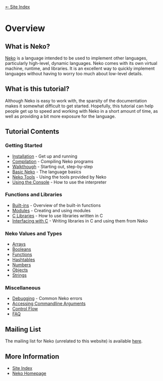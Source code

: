[🠔 Site Index](../readme.md)

# Overview

## What is Neko?

[Neko](http://nekovm.org/index) is a language intended to be used to implement other languages, particularly high-level, dynamic languages. Neko comes with its own virtual machine, runtime, and libraries. It is an excellent way to quickly implement languages without having to worry too much about low-level details.

## What is this tutorial?

Although Neko is easy to work with, the sparsity of the documentation makes it somewhat difficult to get started. Hopefully, this tutorial can help people get up to speed and working with Neko in a short amount of time, as well as providing a bit more exposure for the language.

## Tutorial Contents

### Getting Started

+ [Installation](install.md) - Get up and running
+ [Compilation](compiling.md) - Compiling Neko programs
+ [Walkthough](walk.md) - Starting out, step-by-step
+ [Basic Neko](basics.md) - The language basics
+ [Neko Tools](tools.md) - Using the tools provided by Neko
+ [Using the Console](console.md) - How to use the interpreter

### Functions and Libraries

+ [Built-ins](builtins.md) - Overview of the built-in functions
+ [Modules](modules.md) - Creating and using modules
+ [C Libraries](libs.md) - How to use libraries written in C
+ [Interfacing with C](ffi.md) - Writing libraries in C and using them from Neko

### Neko Values and Types

+ [Arrays](arrays.md)
+ [Booleans](booleans.md)
+ [Functions](functions.md)
+ [Hashtables](hashtables.md)
+ [Numbers](numbers.md)
+ [Objects](objects.md)
+ [Strings](strings.md)

### Miscellaneous

+ [Debugging](debug.md) - Common Neko errors
+ [Accessing Commandline Arguments](cmdargs.md)
+ [Control Flow](control.md)
+ [FAQ](faq.md)

## Mailing List

The mailing list for Neko (unrelated to this website) is available [here](http://nekovm.org/ml).

## More Information

+ [Site Index](../readme.md)
+ [Neko Homepage](http://nekovm.org/)